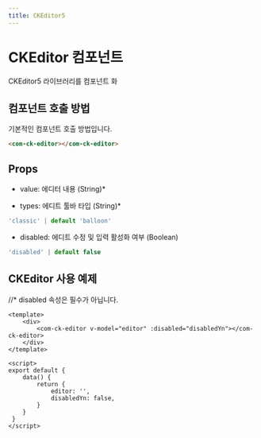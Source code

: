 ```yaml
---
title: CKEditor5
---
```


# CKEditor 컴포넌트
CKEditor5 라이브러리를 컴포넌트 화

## 컴포넌트 호출 방법
기본적인 컴포넌트 호출 방법입니다.
```html
<com-ck-editor></com-ck-editor>
```

## Props
- value: 에디터 내용 (String)*

- types: 에디트 툴바 타입 (String)*
```js
'classic' | default 'balloon'
```

- disabled: 에디트 수정 및 입력 활성화 여부 (Boolean) 
```js
'disabled' | default false
```

## CKEditor 사용 예제
//* disabled 속성은 필수가 아닙니다.
```vue
<template>
    <div>
        <com-ck-editor v-model="editor" :disabled="disabledYn"></com-ck-editor>
    </div>
</template>

<script>
export default {
    data() {
        return {
            editor: '',
            disabledYn: false,
        }
    }
 }
</script>
```